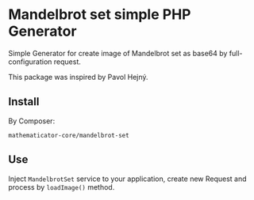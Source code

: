 Mandelbrot set simple PHP Generator
===================================

Simple Generator for create image of Mandelbrot set as base64 by full-configuration request.

This package was inspired by Pavol Hejný.

Install
-------

By Composer:

```shell
mathematicator-core/mandelbrot-set
```

Use
---

Inject `MandelbrotSet` service to your application, create new Request and process by `loadImage()` method.
